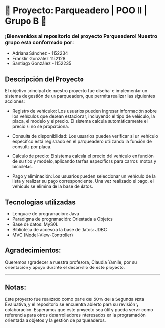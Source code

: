 # 🚦 Proyecto: Parqueadero | POO II | Grupo B  🚦
### ¡Bienvenidos al repositorio del proyecto Parqueadero! Nuestro grupo esta conformado por:  
* Adriana Sánchez - 1152234
* Franklin González  1152128
* Santiago González - 1152235

## Descripción del Proyecto
El objetivo principal de nuestro proyecto fue diseñar e implementar un sistema de gestión de un parqueadero, que permita realizar las siguientes acciones:

- Registro de vehículos: Los usuarios pueden ingresar información sobre los vehículos que desean estacionar, incluyendo el tipo de vehículo, la placa, el modelo y el precio. El sistema calcula automáticamente el precio si no se proporciona.  

- Consulta de disponibilidad: Los usuarios pueden verificar si un vehículo específico está registrado en el parqueadero utilizando la función de consulta por placa.  

- Cálculo de precio: El sistema calcula el precio del vehículo en función de su tipo y modelo, aplicando tarifas específicas para carros, motos y bicicletas.  

- Pago y eliminación: Los usuarios pueden seleccionar un vehículo de la lista y realizar su pago correspondiente. Una vez realizado el pago, el vehículo se elimina de la base de datos.  

## Tecnologías utilizadas  
- Lenguaje de programación: Java  
- Paradigma de programación: Orientada a Objetos  
-  Base de datos: MySQL
- Biblioteca de acceso a la base de datos: JDBC   
- MVC (Model-View-Controller) 

## Agradecimientos:
Queremos agradecer a nuestra profesora, Claudia Yamile, por su orientación y apoyo durante el desarrollo de este proyecto.

- - -
## Notas:
Este proyecto fue realizado como parte del 50% de la Segunda Nota Evaluativa, y el repositorio se encuentra abierto para su revisión y colaboración. Esperamos que este proyecto sea útil y pueda servir como referencia para otros desarrolladores interesados en la programación orientada a objetos y la gestión de parqueaderos.

